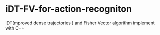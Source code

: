 # iDT-FV-for-action-recogniton
iDT(mproved dense trajectories ) and Fisher Vector algorithm implement with C++ 
